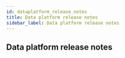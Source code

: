 ```yaml
---
id: dataplatform_release_notes
title: Data platform release notes 
sidebar_label: Data platform release notes
---
```

## Data platform release notes